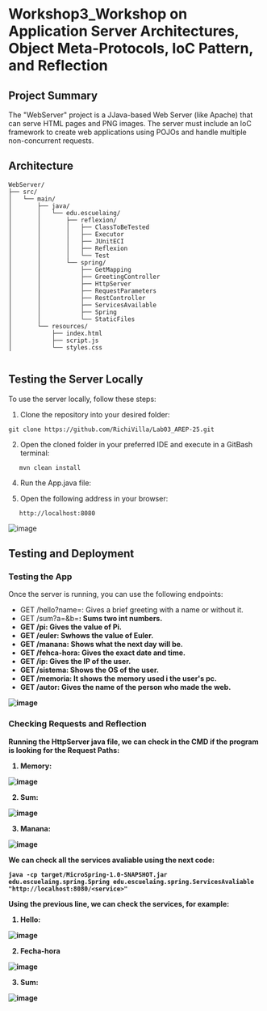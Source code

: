# Workshop3_Workshop on Application Server Architectures, Object Meta-Protocols, IoC Pattern, and Reflection

## Project Summary

The "WebServer" project is a JJava-based Web Server (like Apache) that can serve HTML pages and PNG images. The server must include an IoC framework to create web applications using POJOs and handle multiple non-concurrent requests.

## Architecture
```
WebServer/
├── src/
│   └── main/
│       ├── java/
│       │   └── edu.escuelaing/
│       │       ├── reflexion/
│       │       │   ├── ClassToBeTested
│       │       │   ├── Executor
│       │       │   ├── JUnitECI
│       │       │   ├── Reflexion
│       │       │   └── Test
│       │       └── spring/
│       │           ├── GetMapping
│       │           ├── GreetingController
│       │           ├── HttpServer
│       │           ├── RequestParameters
│       │           ├── RestController
│       │           ├── ServicesAvailable
│       │           ├── Spring
│       │           └── StaticFiles
│       └── resources/
│           ├── index.html
│           ├── script.js
│           └── styles.css


```

## Testing the Server Locally

To use the server locally, follow these steps:

1. Clone the repository into your desired folder:
``` 
git clone https://github.com/RichiVilla/Lab03_AREP-25.git
```

2. Open the cloned folder in your preferred IDE and execute in a GitBash terminal:
```
   mvn clean install
```

4. Run the App.java file:
   
5. Open the following address in your browser:
```
   http://localhost:8080
```

![image](https://github.com/user-attachments/assets/91a857ef-4682-4131-9e87-50b080ae6681)



  
## Testing and Deployment

### Testing the App

Once the server is running, you can use the following endpoints:

- GET /hello?name=<name>: Gives a brief greeting with a name or without it.
- GET /sum?a=<a>&b=<b>: Sums two int numbers.
- GET /pi: Gives the value of Pi.
- GET /euler: Swhows the value of Euler.
- GET /manana: Shows what the next day will be.
- GET /fehca-hora: Gives the exact date and time.
- GET /ip: Gives the IP of the user.
- GET /sistema: Shows the OS of the user.
- GET /memoria: It shows the memory used i the user's pc.
- GET /autor: Gives the name of the person who made the web.

![image](https://github.com/user-attachments/assets/b7cb9ed2-8d41-4591-b14f-e385a37c4f63)


### Checking Requests and Reflection
Running the HttpServer java file, we can check in the CMD if the program is looking for the Request Paths:

1. Memory:

![image](https://github.com/user-attachments/assets/2e02053a-3f6c-4758-b986-0bbe6b1fcc99)

2. Sum:

![image](https://github.com/user-attachments/assets/25e1e2ee-ff80-453c-a356-d73da342c7c4)

3. Manana:

![image](https://github.com/user-attachments/assets/d7eabcb0-1d0e-4e96-a41d-dee3f85fb2fc)



We can check all the services avaliable using the next code:

```
java -cp target/MicroSpring-1.0-SNAPSHOT.jar edu.escuelaing.spring.Spring edu.escuelaing.spring.ServicesAvaliable "http://localhost:8080/<service>"
```

Using the previous line, we can check the services, for example:

1. Hello:
   
![image](https://github.com/user-attachments/assets/8c91cfc2-a101-4897-a6c2-2c6bfc69f688)

2. Fecha-hora

![image](https://github.com/user-attachments/assets/4f99a54b-039d-4029-8acf-e9b99194c75d)

3. Sum:

![image](https://github.com/user-attachments/assets/a7ea0090-8176-4e91-a979-615ed72f3f72)



